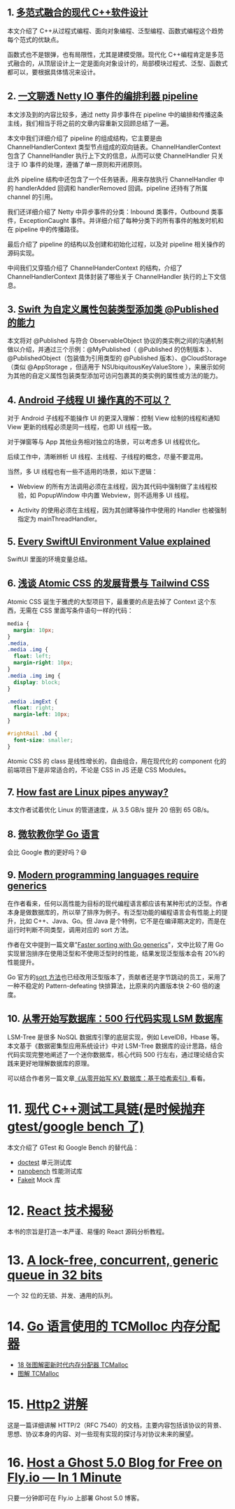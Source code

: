 ## 1. [多范式融合的现代 C++软件设计](https://mp.weixin.qq.com/s/Hj_HNknNWpZa32R1ks2gfA)

本文介绍了 C++从过程式编程、面向对象编程、泛型编程、函数式编程这个趋势每个范式的优缺点。

函数式也不是银弹，也有局限性，尤其是建模受限。现代化 C++编程肯定是多范式融合的，从顶层设计上一定是面向对象设计的，局部模块过程式、泛型、函数式都可以，要根据具体情况来设计。

## 2. [一文聊透 Netty IO 事件的编排利器 pipeline ](https://mp.weixin.qq.com/s?__biz=Mzg2MzU3Mjc3Ng==&mid=2247484823&idx=1&sn=9396fb0f5dbac5e32d0fa1129d385fbc)

本文涉及到的内容比较多，通过 netty 异步事件在 pipeline 中的编排和传播这条主线，我们相当于将之前的文章内容重新又回顾总结了一遍。

本文中我们详细介绍了 pipeline 的组成结构，它主要是由 ChannelHandlerContext 类型节点组成的双向链表。ChannelHandlerContext 包含了 ChannelHandler 执行上下文的信息，从而可以使 ChannelHandler 只关注于 IO 事件的处理，遵循了单一原则和开闭原则。

此外 pipeline 结构中还包含了一个任务链表，用来存放执行 ChannelHandler 中的 handlerAdded 回调和 handlerRemoved 回调。pipeline 还持有了所属 channel 的引用。

我们还详细介绍了 Netty 中异步事件的分类：Inbound 类事件，Outbound 类事件，ExceptionCaught 事件。并详细介绍了每种分类下的所有事件的触发时机和在 pipeline 中的传播路径。

最后介绍了 pipeline 的结构以及创建和初始化过程，以及对 pipeline 相关操作的源码实现。

中间我们又穿插介绍了 ChannelHanderContext 的结构，介绍了 ChannelHandlerContext 具体封装了哪些关于 ChannelHandler 执行的上下文信息。

## 3. [Swift 为自定义属性包装类型添加类 @Published 的能力](https://www.fatbobman.com/posts/adding-Published-ability-to-custom-property-wrapper-types)

本文将对 @Published 与符合 ObservableObject 协议的类实例之间的沟通机制做以介绍，并通过三个示例：@MyPublished（ @Published 的仿制版本 ）、@PublishedObject（包装值为引用类型的 @Published 版本）、@CloudStorage（类似 @AppStorage ，但适用于 NSUbiquitousKeyValueStore ），来展示如何为其他的自定义属性包装类型添加可访问包裹其的类实例的属性或方法的能力。

## 4. [Android 子线程 UI 操作真的不可以？](https://mp.weixin.qq.com/s?__biz=MzI4NjY4MTU5Nw==&mid=2247493706&idx=2&sn=a30171d891d72e13a6d527dc200d37e8)

对于 Android 子线程不能操作 UI 的更深入理解：控制 View 绘制的线程和通知 View 更新的线程必须是同一线程，也即 UI 线程一致。

对于弹窗等与 App 其他业务相对独立的场景，可以考虑多 UI 线程优化。

后续工作中，清晰辨析 UI 线程、主线程、子线程的概念，尽量不要混用。

当然，多 UI 线程也有一些不适用的场景，如以下逻辑：

- Webview 的所有方法调用必须在主线程，因为其代码中强制做了主线程校验，如 PopupWindow 中内置 Webview，则不适用多 UI 线程。

- Activity 的使用必须在主线程，因为其创建等操作中使用的 Handler 也被强制指定为 mainThreadHandler。

## 5. [Every SwiftUI Environment Value explained](https://www.fivestars.blog/articles/swiftui-environment-values/)

SwiftUI 里面的环境变量总结。

## 6. [浅谈 Atomic CSS 的发展背景与 Tailwind CSS](https://mp.weixin.qq.com/s/dSAitXlbLpnsM9uobezyhQ)

Atomic CSS 诞生于雅虎的大型项目下，最重要的点是去掉了 Context 这个东西，无需在 CSS 里面写条件语句一样的代码：

```css
media {
  margin: 10px;
}
.media,
.media .img {
  float: left;
  margin-right: 10px;
}
.media .img img {
  display: block;
}

.media .imgExt {
  float: right;
  margin-left: 10px;
}

#rightRail .bd {
  font-size: smaller;
}
```

Atomic CSS 的 class 是线性增长的，自由组合，用在现代化的 component 化的前端项目下是非常适合的，不论是 CSS in JS 还是 CSS Modules。

## 7. [How fast are Linux pipes anyway?](https://mazzo.li/posts/fast-pipes.html)

本文作者试着优化 Linux 的管道速度，从 3.5 GB/s 提升 20 倍到 65 GB/s。

## 8. [微软教你学 Go 语言](https://docs.microsoft.com/zh-cn/learn/paths/go-first-steps/)

会比 Google 教的更好吗？😄

## 9. [Modern programming languages require generics](https://ayende.com/blog/197282-B/modern-programming-languages-require-generics?continueFlag=644222c34b873aa33164c873f305f9b0)

在作者看来，任何以高性能为目标的现代编程语言都应该有某种形式的泛型。作者本身是做数据库的，所以举了排序为例子。有泛型功能的编程语言会有性能上的提升，比如 C++、Java、Go。但 Java 是个特例，它不是在编译期决定的，而是在运行时判断不同类型，调用对应的 sort 方法。

作者在文中提到一篇文章"[Faster sorting with Go generics](https://eli.thegreenplace.net/2022/faster-sorting-with-go-generics/)"，文中比较了用 Go 实现冒泡排序在使用泛型和不使用泛型时的性能，结果发现泛型版本会有 20%的性能提升。

Go 官方的[sort 方法](https://github.com/golang/go/blob/master/src/sort/sort.go)也已经改用泛型版本了，贡献者还是字节跳动的员工，采用了一种不稳定的 Pattern-defeating 快排算法，比原来的内置版本快 2-60 倍的速度。

## 10. [从零开始写数据库：500 行代码实现 LSM 数据库](https://developer.aliyun.com/article/784800)

LSM-Tree 是很多 NoSQL 数据库引擎的底层实现，例如 LevelDB，Hbase 等。本文基于《数据密集型应用系统设计》中对 LSM-Tree 数据库的设计思路，结合代码实现完整地阐述了一个迷你数据库，核心代码 500 行左右，通过理论结合实践来更好地理解数据库的原理。

可以结合作者另一篇文章[《从零开始写 KV 数据库：基于哈希索引》](https://developer.aliyun.com/article/781925)看看。

# 11. [现代 C++测试工具链(是时候抛弃 gtest/google bench 了)](http://www.purecpp.org/detail?id=2291)

本文介绍了 GTest 和 Google Bench 的替代品：

- [doctest](https://github.com/doctest/doctest) 单元测试库
- [nanobench](https://github.com/martinus/nanobench) 性能测试库
- [Fakeit](https://github.com/eranpeer/FakeIt) Mock 库

# 12. [React 技术揭秘](https://react.iamkasong.com/)

本书的宗旨是打造一本严谨、易懂的 React 源码分析教程。

# 13. [A lock-free, concurrent, generic queue in 32 bits](https://nullprogram.com/blog/2022/05/14/)

一个 32 位的无锁、并发、通用的队列。

# 14. [Go 语言使用的 TCMolloc 内存分配器](https://github.com/Google/tcmalloc/)

- [18 张图解密新时代内存分配器 TCMalloc](https://mp.weixin.qq.com/s?__biz=MzA5MDEwMDYyOA==&mid=2454619630&idx=1&sn=2aa429b75e4300ea6e7b841885256623&chksm=87aae315b0dd6a03c6e5ff32fadabcf09cd9b496ab3f45c24ff5d0b927aa2be045bba39f56c3&scene=178&cur_album_id=1708285814280863746#rd)
- [图解 TCMalloc](https://zhuanlan.zhihu.com/p/29216091)

# 15. [Http2 讲解](https://http2-explained.haxx.se/zh)

这是一篇详细讲解 HTTP/2（RFC 7540）的文档，主要内容包括该协议的背景、思想、协议本身的内容、对一些现有实现的探讨与对协议未来的展望。

# 16. [Host a Ghost 5.0 Blog for Free on Fly.io — In 1 Minute](https://www.autodidacts.io/host-a-ghost-blog-free-on-fly-io/)

只要一分钟即可在 Fly.io 上部署 Ghost 5.0 博客。
